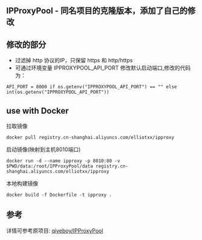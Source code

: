 ## IPProxyPool - 同名项目的克隆版本，添加了自己的修改

## 修改的部分
* 过滤掉 http 协议的IP，只保留 https 和 http/https
* 可通过环境变量 IPPROXYPOOL_API_PORT 修改默认启动端口,修改的代码为：
```
API_PORT = 8000 if os.getenv("IPPROXYPOOL_API_PORT") == "" else int(os.getenv("IPPROXYPOOL_API_PORT"))
```

## use with Docker
拉取镜像
```
docker pull registry.cn-shanghai.aliyuncs.com/elliotxx/ipproxy
```
启动镜像(映射到主机8010端口)
```
docker run -d --name ipproxy -p 8010:80 -v $PWD/data:/root/IPProxyPool/data registry.cn-shanghai.aliyuncs.com/elliotxx/ipproxy
```
本地构建镜像
```
docker build -f Dockerfile -t ipproxy .
```

## 参考
详情可参考原项目:
[qiyeboy/IPProxyPool](https://github.com/qiyeboy/IPProxyPool)
